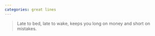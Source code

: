 ```yaml
---
categories: great lines
---
```





> Late to bed, late to wake, keeps you long on money and short on mistakes. 

